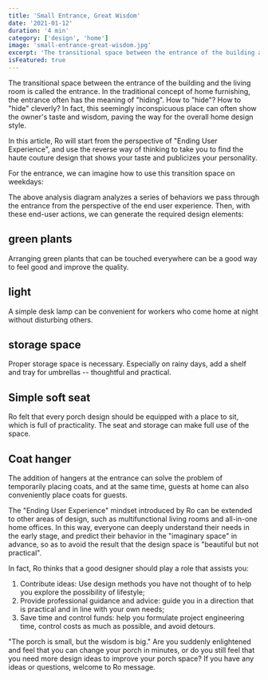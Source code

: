 ```yaml
---
title: 'Small Entrance, Great Wisdom'
date: '2021-01-12'
duration: '4 min'
category: ['design', 'home']
image: 'small-entrance-great-wisdom.jpg'
excerpt: 'The transitional space between the entrance of the building and the living room is called the entrance. In the traditional concept of home furnishing, the entrance often has the meaning of hiding. How to hide? How to hide cleverly? In fact, this seemingly inconspicuous place can often show the owner taste and wisdom, paving the way for the overall home design style.'
isFeatured: true
---
```


The transitional space between the entrance of the building and the living room is called the entrance. In the traditional concept of home furnishing, the entrance often has the meaning of "hiding". How to "hide"? How to "hide" cleverly? In fact, this seemingly inconspicuous place can often show the owner's taste and wisdom, paving the way for the overall home design style.

In this article, Ro will start from the perspective of "Ending User Experience", and use the reverse way of thinking to take you to find the haute couture design that shows your taste and publicizes your personality.

For the entrance, we can imagine how to use this transition space on weekdays:

The above analysis diagram analyzes a series of behaviors we pass through the entrance from the perspective of the end user experience. Then, with these end-user actions, we can generate the required design elements:

## green plants

Arranging green plants that can be touched everywhere can be a good way to feel good and improve the quality.

## light

A simple desk lamp can be convenient for workers who come home at night without disturbing others.

## storage space

Proper storage space is necessary. Especially on rainy days, add a shelf and tray for umbrellas -- thoughtful and practical.

## Simple soft seat

Ro felt that every porch design should be equipped with a place to sit, which is full of practicality. The seat and storage can make full use of the space.

## Coat hanger

The addition of hangers at the entrance can solve the problem of temporarily placing coats, and at the same time, guests at home can also conveniently place coats for guests.

The "Ending User Experience" mindset introduced by Ro can be extended to other areas of design, such as multifunctional living rooms and all-in-one home offices. In this way, everyone can deeply understand their needs in the early stage, and predict their behavior in the "imaginary space" in advance, so as to avoid the result that the design space is "beautiful but not practical".

In fact, Ro thinks that a good designer should play a role that assists you:

1. Contribute ideas: Use design methods you have not thought of to help you explore the possibility of lifestyle;
2. Provide professional guidance and advice: guide you in a direction that is practical and in line with your own needs;
3. Save time and control funds: help you formulate project engineering time, control costs as much as possible, and avoid detours.

"The porch is small, but the wisdom is big." Are you suddenly enlightened and feel that you can change your porch in minutes, or do you still feel that you need more design ideas to improve your porch space? If you have any ideas or questions, welcome to Ro message.
